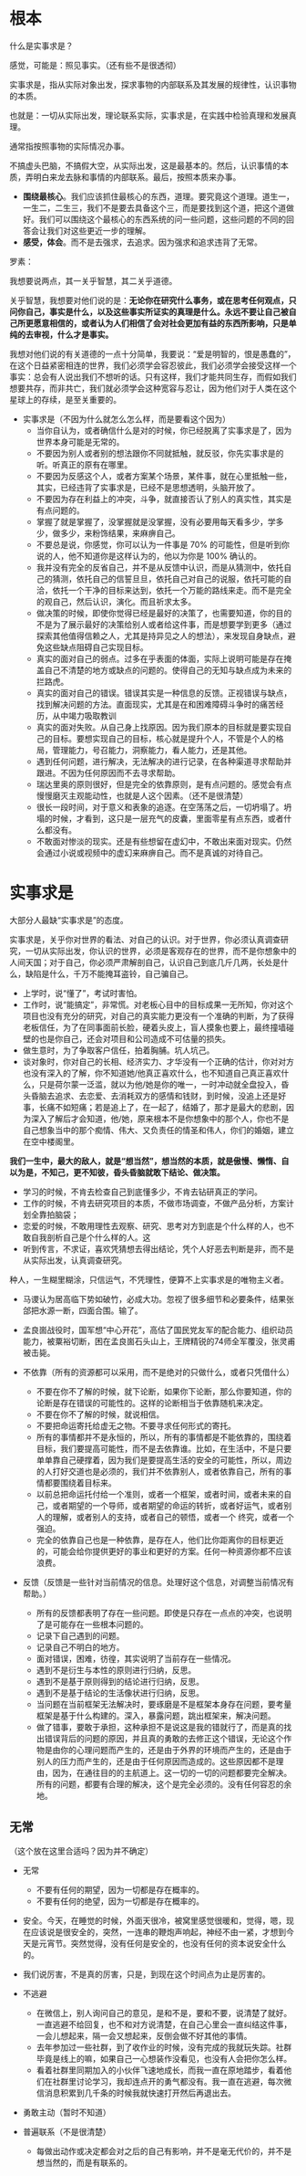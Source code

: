 # 根本


什么是实事求是？

感觉，可能是：照见事实。（还有些不是很透彻）


实事求是，指从实际对象出发，探求事物的内部联系及其发展的规律性，认识事物的本质。

也就是：一切从实际出发，理论联系实际，实事求是，在实践中检验真理和发展真理。

通常指按照事物的实际情况办事。

不搞虚头巴脑，不搞假大空，从实际出发，这是最基本的。然后，认识事情的本质，弄明白来龙去脉和事情的内部联系。最后，按照本质来办事。



- **围绕最核心**。我们应该抓住最核心的东西，道理。要究竟这个道理。道生一，一生二，二生三，我们不是要去具备这个三，而是要找到这个道，把这个道做好。我们可以围绕这个最核心的东西系统的问一些问题，这些问题的不同的回答会让我们对这些更近一步的理解。
- **感受，体会**。而不是去强求，去追求。因为强求和追求违背了无常。



罗素：

我想要说两点，其一关乎智慧，其二关乎道德。

关乎智慧，我想要对他们说的是：**无论你在研究什么事务，或在思考任何观点，只问你自己，事实是什么，以及这些事实所证实的真理是什么。永远不要让自己被自己所更愿意相信的，或者认为人们相信了会对社会更加有益的东西所影响，只是单纯的去审视，什么才是事实。**

我想对他们说的有关道德的一点十分简单，我要说：“爱是明智的，恨是愚蠢的”，在这个日益紧密相连的世界，我们必须学会容忍彼此，我们必须学会接受这样一个事实：总会有人说出我们不想听的话。只有这样，我们才能共同生存，而假如我们想要共存，而非共亡，我们就必须学会这种宽容与忍让，因为他们对于人类在这个星球上的存续，是至关重要的。









- 实事求是（不因为什么就怎么怎么样，而是要看这个因为）
  - 当你自认为，或者确信什么是对的时候，你已经脱离了实事求是了，因为世界本身可能是无常的。
  - 不要因为别人或者别的想法跟你不同就抵触，就反驳，你先实事求是的听。听真正的原有在哪里。
  - 不要因为反感这个人，或者方案某个场景，某件事，就在心里抵触一些，其实，已经违背了实事求是，已经不是思想透明，头脑开放了。
  - 不要因为存在利益上的冲突，斗争，就直接否认了别人的真实性，其实是有点问题的。
  - 掌握了就是掌握了，没掌握就是没掌握，没有必要用每天看多少，学多少，做多少，来粉饰结果，来麻痹自己。
  - 不要总是说，你感觉，你可以认为一件事是 70% 的可能性，但是听到你说的人，他不知道你是这样认为的，他以为你是 100% 确认的。
  - 我并没有完全的反省自己，并不是从反馈中认识，而是从猜测中，依托自己的猜测，依托自己的信誓旦旦，依托自己对自己的说服，依托可能的自洽，依托一个干净的目标来达到，依托一个万能的路线来走。而不是完全的观自己，然后认识，演化。而且祈求太多。
  - 做决策的时候，即使你觉得已经是最好的决策了，也需要知道，你的目的不是为了展示最好的决策给别人或者给这件事，而是想要学到更多（通过探索其他值得信赖之人，尤其是持异见之人的想法），来发现自身缺点，避免这些缺点阻碍自己实现目标。
  - 真实的面对自己的弱点。过多在乎表面的体面，实际上说明可能是存在掩盖自己不清楚的地方或缺点的问题的。使得自己的无知与缺点成为未来的拦路虎。
  - 真实的面对自己的错误。错误其实是一种信息的反馈。正视错误与缺点，找到解决问题的方法。直面现实，尤其是在和困难障碍斗争时的痛苦经历，从中竭力吸取教训
  - 真实的面对失败。从自己身上找原因。因为我们原本的目标就是要实现自己的目标。要想实现自己的目标，核心就是提升个人，不管是个人的格局，管理能力，号召能力，洞察能力，看人能力，还是其他。
  - 遇到任何问题，进行解决，无法解决的进行记录，在各种渠道寻求帮助并跟进。不因为任何原因而不去寻求帮助。
  - 瑞达里奥的原则很好，但是完全的依靠原则，是有点问题的。感觉会有点慢慢磨灭主观能动性，也就是人这个因素。（还不是很清楚）
  - 很长一段时间，对于意义和表象的追逐。在空荡荡之后，一切坍塌了。坍塌的时候，才看到，这只是一层充气的皮囊，里面零星有点东西，或者什么都没有。
  - 不敢面对惨淡的现实。还是有些想留在虚幻中，不敢出来面对现实。仍然会通过小说或视频中的虚幻来麻痹自己。而不是真诚的对待自己。







# 实事求是


大部分人最缺“实事求是”的态度。

实事求是，关乎你对世界的看法、对自己的认识。对于世界，你必须认真调查研究，一切从实际出发，你认识的世界，必须是客观存在的世界，而不是你想象中的人间天国；对于自己，你必须严肃解剖自己，认识自己到底几斤几两，长处是什么，缺陷是什么，千万不能掩耳盗铃，自己骗自己。


- 上学时，说“懂了”，考试时害怕。
- 工作时，说“能搞定”，非常慌。对老板心目中的目标成果一无所知，你对这个项目也没有充分的研究，对自己的真实能力更没有一个准确的判断，为了获得老板信任，为了在同事面前长脸，硬着头皮上，盲人摸象也要上，最终撞墙碰壁的也是你自己，还会对项目和公司造成不可估量的损失。
- 做生意时，为了争取客户信任，拍着胸脯。坑人坑己。
- 谈对象时，你对自己的长相、经济实力、才华没有一个正确的估计，你对对方也没有深入的了解，你不知道她/他真正喜欢什么，也不知道自己真正喜欢什么，只是荷尔蒙一泛滥，就以为他/她是你的唯一，一时冲动就全盘投入，昏头昏脑去追求、去恋爱、去消耗双方的感情和钱财，到时候，没追上还是好事，长痛不如短痛；若是追上了，在一起了，结婚了，那才是最大的悲剧，因为深入了解后才会知道，他/她，原来根本不是你想象中的那个人，你也不是自己想象当中的那个痴情、伟大、又负责任的情圣和伟人，你们的婚姻，建立在空中楼阁里。



**我们一生中，最大的敌人，就是“想当然”，想当然的本质，就是傲慢、懒惰、自以为是，不知己，更不知彼，昏头昏脑就敢下结论、做决策。**

- 学习的时候，不肯去检查自己到底懂多少，不肯去钻研真正的学问。
- 工作的时候，不肯去研究项目的本质，不做市场调查，不做产品分析，方案计划全靠拍脑袋；
- 恋爱的时候，不敢用理性去观察、研究、思考对方到底是个什么样的人，也不敢自我剖析自己是个什么样的人。这
- 听到传言，不求证，喜欢凭猜想去得出结论，凭个人好恶去判断是非，而不是从实际出发，认真调查研究。

种人，一生糊里糊涂，只信运气，不凭理性，便算不上实事求是的唯物主义者。



- 马谡认为居高临下势如破竹，必成大功。忽视了很多细节和必要条件，结果张郃把水源一断，四面合围。输了。
- 孟良崮战役时，国军想“中心开花”，高估了国民党友军的配合能力、组织动员能力，被粟裕切断，困在孟良崮石头山上，王牌精锐的74师全军覆没，张灵甫被击毙。








- 不依靠（所有的资源都可以采用，而不是绝对的只做什么，或者只凭借什么）
  - 不要在你不了解的时候，就下论断，如果你下论断，那么你要知道，你的论断是存在错误的可能性的。这样的论断相当于依靠随机来决定。
  - 不要在你不了解的时候，就说相信。
  - 不要把命运寄托给虚无之物。不要寻求任何形式的寄托。
  - 所有的事情都并不是永恒的，所以，所有的事情都是不能依靠的，围绕着目标，我们要提高可能性，而不是去依靠谁。比如，在生活中，不是只要单单靠自己硬撑着，因为我们是要提高生活的安全的可能性，所以，周边的人打好交道也是必须的，我们并不依靠别人，或者依靠自己，所有的事情都要围绕着目标来。
  - 以前总把命运托付给一个准则，或者一个框架，或者时间，或者未来的自己，或者期望的一个导师，或者期望的命运的转折，或者好运气，或者别人的理解，或者别人的支持，或者自己的顿悟，或者一个 终究，或者一个强迫。
  - 完全的依靠自己也是一种依靠，是存在人，他们比你距离你的目标更近的，可能会给你提供更好的事业和更好的方案。任何一种资源你都不应该浪费。


- 反馈（反馈是一些针对当前情况的信息。处理好这个信息，对调整当前情况有帮助。）
  - 所有的反馈都表明了存在一些问题。即使是只存在一点点的冲突，也说明了是可能存在一些根本问题的。
  - 记录下自己遇到的问题。
  - 记录自己不明白的地方。
  - 面对错误，困难，彷徨，其实说明了当前存在一些情况。
  - 遇到不是衍生与本性的原则进行归纳，反思。
  - 遇到不是基于原则得到的结论进行归纳，反思。
  - 遇到不是基于结论的生活像状进行归纳，反思。
  - 当问题在当前框架无法解决时，要琢磨是不是框架本身存在问题，要考量框架是基于什么构建的。深入，暴露问题，跳出框架来，解决问题。
  - 做了错事，要敢于承担，这种承担不是说这是我的错就行了，而是真的找出错误背后的问题的原因，并且真的勇敢的去修正这个错误，无论这个作物是由你的心理问题而产生的，还是由于外界的环境而产生的，还是由于别人的压力而产生的，还是由于任何原因而造成的。这些原因都不是理由，因为，在通往目的的主航道上。这一切的一切的问题都要完全解决。所有的问题，都要有合理的解决，这个是完全必须的。没有任何容忍的余地。




## 无常

（这个放在这里合适吗？因为并不确定）

- 无常
  - 不要有任何的期望，因为一切都是存在概率的。
  - 不要有任何的绝望，因为一切都是存在概率的。

- 安全。今天，在睡觉的时候，外面天很冷，被窝里感觉很暖和，觉得，嗯，现在应该说是很安全的，突然，一连串的鞭炮声响起，神经不由一紧，才想到今天是元宵节。突然觉得，没有任何是安全的，也没有任何的资本说安全什么的。

- 我们说厉害，不是真的厉害，只是，到现在这个时间点为止是厉害的。










- 不逃避
  - 在微信上，别人询问自己的意见，是和不是，要和不要，说清楚了就好。一直逃避不给回复，也不和对方说清楚，在自己心里会一直纠结这件事，一会儿想起来，隔一会又想起来，反倒会做不好其他的事情。
  - 去年参加过一些社群，到了收作业的时候，没有完成的我就玩失踪。社群毕竟是线上的嘛，如果自己一心想装作没看见，也没有人会把你怎么样。
  - 看着社群里同期加入的小伙伴飞速地成长，而我一直在原地踏步，看着他们在社群里讨论学习，我却连点开的勇气都没有。我一直在逃避，每次微信消息积累到几千条的时候我就快速打开然后再退出去。




- 勇敢主动（暂时不知道）



- 普遍联系（不是很清楚）
  - 每做出动作或决定都会对之后的自己有影响，并不是毫无代价的，并不是想当然的，而是有联系的。
